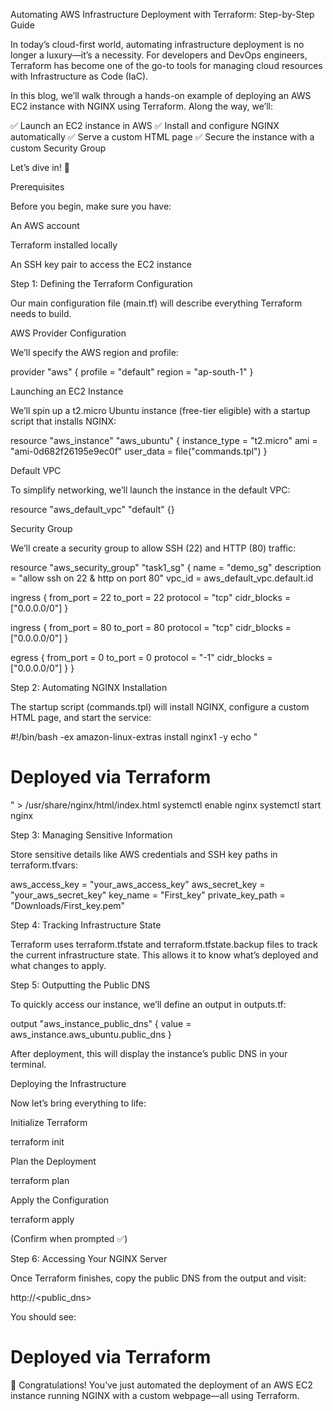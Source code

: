 Automating AWS Infrastructure Deployment with Terraform: Step-by-Step Guide

In today’s cloud-first world, automating infrastructure deployment is no longer a luxury—it’s a necessity. For developers and DevOps engineers, Terraform has become one of the go-to tools for managing cloud resources with Infrastructure as Code (IaC).

In this blog, we’ll walk through a hands-on example of deploying an AWS EC2 instance with NGINX using Terraform. Along the way, we’ll:

✅ Launch an EC2 instance in AWS
✅ Install and configure NGINX automatically
✅ Serve a custom HTML page
✅ Secure the instance with a custom Security Group

Let’s dive in! 🚀

Prerequisites

Before you begin, make sure you have:

An AWS account

Terraform installed locally

An SSH key pair to access the EC2 instance

Step 1: Defining the Terraform Configuration

Our main configuration file (main.tf) will describe everything Terraform needs to build.

AWS Provider Configuration

We’ll specify the AWS region and profile:

provider "aws" {
  profile = "default"
  region  = "ap-south-1"
}

Launching an EC2 Instance

We’ll spin up a t2.micro Ubuntu instance (free-tier eligible) with a startup script that installs NGINX:

resource "aws_instance" "aws_ubuntu" {
  instance_type = "t2.micro"
  ami           = "ami-0d682f26195e9ec0f"
  user_data     = file("commands.tpl")
}

Default VPC

To simplify networking, we’ll launch the instance in the default VPC:

resource "aws_default_vpc" "default" {}

Security Group

We’ll create a security group to allow SSH (22) and HTTP (80) traffic:

resource "aws_security_group" "task1_sg" {
  name        = "demo_sg"
  description = "allow ssh on 22 & http on port 80"
  vpc_id      = aws_default_vpc.default.id

  ingress {
    from_port   = 22
    to_port     = 22
    protocol    = "tcp"
    cidr_blocks = ["0.0.0.0/0"]
  }

  ingress {
    from_port   = 80
    to_port     = 80
    protocol    = "tcp"
    cidr_blocks = ["0.0.0.0/0"]
  }

  egress {
    from_port   = 0
    to_port     = 0
    protocol    = "-1"
    cidr_blocks = ["0.0.0.0/0"]
  }
}

Step 2: Automating NGINX Installation

The startup script (commands.tpl) will install NGINX, configure a custom HTML page, and start the service:

#!/bin/bash -ex
amazon-linux-extras install nginx1 -y
echo "<h1>Deployed via Terraform</h1>" > /usr/share/nginx/html/index.html
systemctl enable nginx
systemctl start nginx

Step 3: Managing Sensitive Information

Store sensitive details like AWS credentials and SSH key paths in terraform.tfvars:

aws_access_key    = "your_aws_access_key"
aws_secret_key    = "your_aws_secret_key"
key_name          = "First_key"
private_key_path  = "Downloads/First_key.pem"

Step 4: Tracking Infrastructure State

Terraform uses terraform.tfstate and terraform.tfstate.backup files to track the current infrastructure state. This allows it to know what’s deployed and what changes to apply.

Step 5: Outputting the Public DNS

To quickly access our instance, we’ll define an output in outputs.tf:

output "aws_instance_public_dns" {
  value = aws_instance.aws_ubuntu.public_dns
}


After deployment, this will display the instance’s public DNS in your terminal.

Deploying the Infrastructure

Now let’s bring everything to life:

Initialize Terraform

terraform init


Plan the Deployment

terraform plan


Apply the Configuration

terraform apply


(Confirm when prompted ✅)

Step 6: Accessing Your NGINX Server

Once Terraform finishes, copy the public DNS from the output and visit:

http://<public_dns>


You should see:

<h1>Deployed via Terraform</h1>


🎉 Congratulations! You’ve just automated the deployment of an AWS EC2 instance running NGINX with a custom webpage—all using Terraform.
